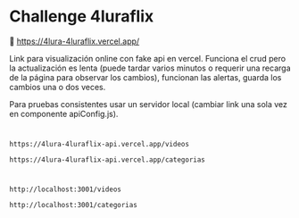# Challenge 4luraflix


🔗 https://4lura-4luraflix.vercel.app/

Link para visualización online con fake api en vercel. Funciona el crud pero la actualización es lenta (puede tardar varios minutos o requerir una recarga de la página para observar los cambios), funcionan las alertas, guarda los cambios una o dos veces. 

Para pruebas consistentes usar un servidor local (cambiar link una sola vez en componente apiConfig.js).

#
    https://4lura-4luraflix-api.vercel.app/videos

    https://4lura-4luraflix-api.vercel.app/categorias

#

    http://localhost:3001/videos

    http://localhost:3001/categorias

